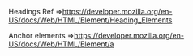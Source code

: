

Headings Ref =>https://developer.mozilla.org/en-US/docs/Web/HTML/Element/Heading_Elements

Anchor elements =>https://developer.mozilla.org/en-US/docs/Web/HTML/Element/a